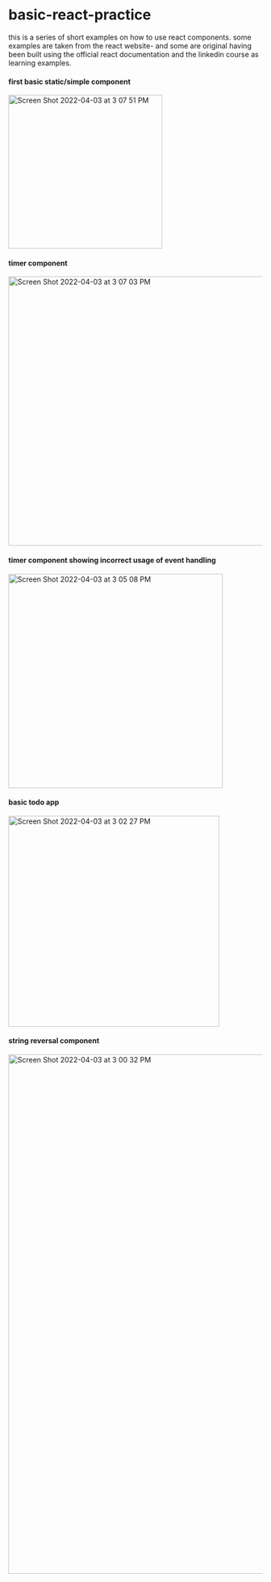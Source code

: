 # basic-react-practice
this is a series of short examples on how to use react components.
some examples are taken from the react website- and some are original having been built using
the official react documentation and the linkedin course as learning examples.

#### first basic static/simple component 
<img width="305" alt="Screen Shot 2022-04-03 at 3 07 51 PM" src="https://user-images.githubusercontent.com/627740/161450800-1343866c-5262-4dd5-a428-d11eead6a547.png">

#### timer component 
<img width="534" alt="Screen Shot 2022-04-03 at 3 07 03 PM" src="https://user-images.githubusercontent.com/627740/161450769-9651884e-64df-44d5-9c28-a7c7f0cc5db4.png">

#### timer component showing incorrect usage of event handling 
<img width="425" alt="Screen Shot 2022-04-03 at 3 05 08 PM" src="https://user-images.githubusercontent.com/627740/161450721-80c127df-230e-40b1-9411-7f2f783c17f0.png">

#### basic todo app
<img width="418" alt="Screen Shot 2022-04-03 at 3 02 27 PM" src="https://user-images.githubusercontent.com/627740/161450606-708dfb6b-04cc-4a45-a333-240cfcf804fd.png">

#### string reversal component 
<img width="1030" alt="Screen Shot 2022-04-03 at 3 00 32 PM" src="https://user-images.githubusercontent.com/627740/161450531-defbe952-60c0-4a6f-b20e-2a488941de77.png">
